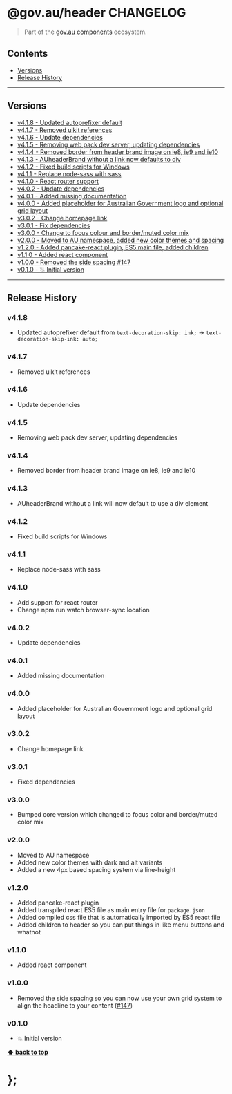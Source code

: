 @gov.au/header CHANGELOG
======================

> Part of the [gov.au components](https://github.com/govau/design-system-components/) ecosystem.


## Contents

* [Versions](#install)
* [Release History](#release-history)


----------------------------------------------------------------------------------------------------------------------------------------------------------------


## Versions

* [v4.1.8 - Updated autoprefixer default](#v418)
* [v4.1.7 - Removed uikit references](#v417)
* [v4.1.6 - Update dependencies](#v416)
* [v4.1.5 - Removing web pack dev server, updating dependencies](#v415)
* [v4.1.4 - Removed border from header brand image on ie8, ie9 and ie10](#v414)
* [v4.1.3 - AUheaderBrand without a link now defaults to div](#v413)
* [v4.1.2 - Fixed build scripts for Windows](#v412)
* [v4.1.1 - Replace node-sass with sass](#v411)
* [v4.1.0 - React router support](#v410)
* [v4.0.2 - Update dependencies](#v402)
* [v4.0.1 - Added missing documentation](#v401)
* [v4.0.0 - Added placeholder for Australian Government logo and optional grid layout](#v400)
* [v3.0.2 - Change homepage link](#v302)
* [v3.0.1 - Fix dependencies](#v301)
* [v3.0.0 - Change to focus colour and border/muted color mix](#v300)
* [v2.0.0 - Moved to AU namespace, added new color themes and spacing](#v200)
* [v1.2.0 - Added pancake-react plugin, ES5 main file, added children](#v120)
* [v1.1.0 - Added react component](#v110)
* [v1.0.0 - Removed the side spacing #147](#v100)
* [v0.1.0 - 💥 Initial version](#v010)


----------------------------------------------------------------------------------------------------------------------------------------------------------------


## Release History

### v4.1.8

- Updated autoprefixer default from `text-decoration-skip: ink;` -> `text-decoration-skip-ink: auto;`


### v4.1.7

- Removed uikit references


### v4.1.6

- Update dependencies


### v4.1.5

- Removing web pack dev server, updating dependencies


### v4.1.4

- Removed border from header brand image on ie8, ie9 and ie10


### v4.1.3

- AUheaderBrand without a link will now default to use a div element


### v4.1.2

- Fixed build scripts for Windows


### v4.1.1

- Replace node-sass with sass


### v4.1.0

- Add support for react router
- Change npm run watch browser-sync location


### v4.0.2

- Update dependencies


### v4.0.1

- Added missing documentation


### v4.0.0

- Added placeholder for Australian Government logo and optional grid layout


### v3.0.2

- Change homepage link


### v3.0.1

- Fixed dependencies


### v3.0.0

- Bumped core version which changed to focus color and border/muted color mix


### v2.0.0

- Moved to AU namespace
- Added new color themes with dark and alt variants
- Added a new 4px based spacing system via line-height


### v1.2.0

- Added pancake-react plugin
- Added transpiled react ES5 file as main entry file for `package.json`
- Added compiled css file that is automatically imported by ES5 react file
- Added children to header so you can put things in like menu buttons and whatnot


### v1.1.0

- Added react component


### v1.0.0

- Removed the side spacing so you can now use your own grid system to align the headline to your content
	([#147](https://github.com/govau/design-system-components/issues/147))


### v0.1.0

- 💥 Initial version


**[⬆ back to top](#contents)**


# };
